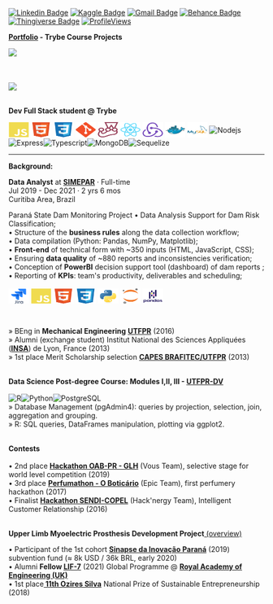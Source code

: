  [![Linkedin Badge](https://img.shields.io/badge/-LinkedIn-blue?style=flat-square&logo=Linkedin&logoColor=white&link=https://www.linkedin.com/in/arturovaine/)](https://www.linkedin.com/in/arturovaine/)
  [![Kaggle Badge](https://img.shields.io/badge/-Kaggle-navy?style=flat-square&logo=Kaggle&logoColor=white&link=https://www.kaggle.com/arturovainecwb)](https://www.kaggle.com/arturovainecwb)
[![Gmail Badge](https://img.shields.io/badge/-Gmail-c14438?style=flat-square&logo=Gmail&logoColor=white&link=mailto:arturo.vaine@gmail.com)](mailto:arturo.vaine@gmail.com)
[![Behance Badge](https://img.shields.io/badge/-Behance-grey?style=flat-square&logo=Behance&logoColor=white&link=https://www.behance.net/arturovaine)](https://www.behance.net/arturovaine)
[![Thingiverse Badge](https://img.shields.io/badge/-Thingiverse-darkblue?style=flat-square&logo=Thingiverse&logoColor=blue&link=https://www.thingiverse.com/arturovaine/designs)](https://www.thingiverse.com/arturovaine/designs)
[![ProfileViews](https://komarev.com/ghpvc/?username=arturovaine&label=Profile%20views&color=0e75b6&style=flat)](www.https://github.com/arturovaine/)
  
<b><a href="https://arturovaine.github.io/portfolio/" target="_blank">Portfolio</a> - Trybe Course Projects</b><br>
 
  <a href="https://www.betrybe.com/" alt="Trybe" rel="nofollow"><img align="left" src="https://theme.zdassets.com/theme_assets/9633455/9814df697eaf49815d7df109110815ff887b3457.png" style="width:80px;"></a><br><br>

 <br>
  </a>
</div>

<a href="https://github.com/anuraghazra/github-readme-stats">
  <img align="center" src="https://github-readme-stats.vercel.app/api?username=arturovaine&count_private=true&show_icons=true&include_all_commits=true&layout=compact&hide_border=false&hide_title=false&theme=dark" />
</a>
<!-- <a href="https://github.com/anuraghazra/github-readme-stats">
  <img align="center" src="https://github-readme-stats.vercel.app/api/top-langs/?username=arturovaine&langs_count=3&hide_title=true&hide_border=false&theme=dark" />
</a> -->
 <br> <br>
 
<b>Dev Full Stack student @ Trybe</b><br>

<p align="left">
  <img align="center" alt="Js" height="30" width="40" src="https://raw.githubusercontent.com/devicons/devicon/master/icons/javascript/javascript-plain.svg">
    <img align="center" alt="HTML" height="30" width="40" src="https://raw.githubusercontent.com/devicons/devicon/master/icons/html5/html5-original.svg">
    <img align="center" alt="CSS" height="30" width="40" src="https://raw.githubusercontent.com/devicons/devicon/master/icons/css3/css3-original.svg">
 <img align="center" alt="Git" height="30" width="40" src="https://raw.githubusercontent.com/devicons/devicon/master/icons/git/git-plain.svg">
 <img align="center" alt="jest" height="30" width="40" src="https://raw.githubusercontent.com/devicons/devicon/master/icons/jest/jest-plain.svg">
    <img align="center" alt="React" height="30" width="40" src="https://raw.githubusercontent.com/devicons/devicon/master/icons/react/react-original.svg">
    <img align="center" alt="Redux" height="30" width="40" src="https://raw.githubusercontent.com/devicons/devicon/master/icons/redux/redux-original.svg">
    <img align="center" alt="Docker" height="30" width="40" src="https://raw.githubusercontent.com/devicons/devicon/master/icons/docker/docker-original.svg">
    <img align="center" alt="Mysql" height="30" width="40" src="https://raw.githubusercontent.com/devicons/devicon/master/icons/mysql/mysql-original-wordmark.svg">
    <img align="center" alt="Nodejs" height="30" width="40" src="https://cdn.jsdelivr.net/gh/devicons/devicon/icons/nodejs/nodejs-original.svg"><img align="center" alt="Express" height="30" width="40" src="https://cdn.jsdelivr.net/gh/devicons/devicon/icons/express/express-original.svg"><img align="center" alt="Typescript" height="30" width="40" src="https://cdn.jsdelivr.net/gh/devicons/devicon/icons/typescript/typescript-original.svg"><img align="center" alt="MongoDB" height="30" width="40" src="https://cdn.jsdelivr.net/gh/devicons/devicon/icons/mongodb/mongodb-original.svg"><img align="center" alt="Sequelize" height="30" width="40" src="https://cdn.jsdelivr.net/gh/devicons/devicon/icons/sequelize/sequelize-original.svg">
  <br>
 
---


<b>Background:</b>
 <br>

<b>Data Analyst</b> at <a href='https://www.iat.pr.gov.br/Noticia/Simepar-vai-agregar-tecnologia-ao-monitoramento-de-barragens'><b>SIMEPAR</b></a> · Full-time<br>
Jul 2019 - Dec 2021 · 2 yrs 6 mos<br>
Curitiba Area, Brazil

Paraná State Dam Monitoring Project
• Data Analysis Support for Dam Risk Classification;<br>
• Structure of the <b>business rules</b> along the data collection workflow;<br>
• Data compilation (Python: Pandas, NumPy, Matplotlib);<br>
• <b>Front-end</b> of technical form with ~350 inputs (HTML, JavaScript, CSS);<br>
• Ensuring <b>data quality</b> of ~880 reports and inconsistencies verification;<br>
• Conception of <b>PowerBI</b> decision support tool (dashboard) of dam reports ;<br>
• Reporting of <b>KPIs</b>: team's productivity, deliverables and scheduling;<br><br>
<img align="center" alt="Jira" height="30" width="40" src="https://raw.githubusercontent.com/devicons/devicon/master/icons/jira/jira-original-wordmark.svg">
<img align="center" alt="Js" height="30" width="40" src="https://raw.githubusercontent.com/devicons/devicon/master/icons/javascript/javascript-plain.svg">
<img align="center" alt="HTML" height="30" width="40" src="https://raw.githubusercontent.com/devicons/devicon/master/icons/html5/html5-original.svg">
<img align="center" alt="CSS" height="30" width="40" src="https://raw.githubusercontent.com/devicons/devicon/master/icons/css3/css3-original.svg">
<img align="center" alt="Python" height="30" width="40" src="https://raw.githubusercontent.com/devicons/devicon/master/icons/python/python-original.svg">
<img align="center" alt="Jupyter" height="30" width="40" src="https://raw.githubusercontent.com/devicons/devicon/master/icons/jupyter/jupyter-original.svg">
<img align="center" alt="Jupyter" height="30" width="40" src="https://raw.githubusercontent.com/devicons/devicon/master/icons/pandas/pandas-original-wordmark.svg">

<br>
 
» BEng in <b>Mechanical Engineering</b> <a href='http://www.utfpr.edu.br/'><b>UTFPR</b></a> (2016)<br>
» Alumni (exchange student) Institut National des Sciences Appliquées (<a href='https://www.insa-lyon.fr/en/'><b>INSA</b></a>) de Lyon, France (2013)<br>
» 1st place Merit Scholarship selection <a href="https://www.gov.br/capes/pt-br/acesso-a-informacao/acoes-e-programas/bolsas/bolsas-e-auxilios-internacionais/encontre-aqui/paises/franca/programa-capes-brafitec"><b>CAPES BRAFITEC/UTFPR</b></a> (2013)<br>

<br><b>Data Science Post-degree Course: Modules I,II, III - <a href="https://coens.dv.utfpr.edu.br/pos/ciencia-dados/"><b>UTFPR-DV</b></a></b><br>
  
<img align="center" alt="R" height="30" width="40" src="https://cdn.jsdelivr.net/gh/devicons/devicon/icons/r/r-original.svg"><img align="center" alt="Python" height="30" width="40" src="https://cdn.jsdelivr.net/gh/devicons/devicon/icons/python/python-original.svg"><img align="center" alt="PostgreSQL" height="30" width="40" src="https://cdn.jsdelivr.net/gh/devicons/devicon/icons/postgresql/postgresql-original.svg">
<br>» Database Management (pgAdmin4): queries by projection, selection, join, aggregation and grouping.
<br>» R: SQL queries, DataFrames manipulation, plotting via ggplot2.
<br>


<br>
<b>Contests</b>
 <br><br>
• 2nd place <a href='https://globallegalhackathon.com/'><b>Hackathon OAB-PR - GLH</b></a> (Vous Team), selective stage for world level competition (2019)<br>
• 3rd place <a href='https://www.youtube.com/watch?v=YVSlHFDyucg'><b>Perfumathon - O Boticário</b></a> (Epic Team), first perfumery hackathon (2017)<br>
• Finalist <a href='https://www.youtube.com/watch?v=KvzbUcHXvps&t=292s'><b>Hackathon SENDI-COPEL</b></a> (Hack'nergy Team), Intelligent Customer Relationship (2016)
<br>

<br><b>Upper Limb Myoelectric Prosthesis Development Project<a href='https://github.com/arturovaine/arturovaine/blob/main/sbionics.md'></b> (overview)</a><br>

• Participant of the 1st cohort <a href='http://portal.sinapsedainovacao.com.br/'><b>Sinapse da Inovação Paraná</b></a> (2019) subvention fund (≈ 8k USD / 36k BRL, early 2020)<br>
• Alumni <b>Fellow <a href='https://www.raeng.org.uk/global/sustainable-development/leaders-innovation-fellowships'>LIF-7</a></b> (2021) Global Programme @ <a href='https://www.raeng.org.uk/'><b>Royal Academy of Engineering (UK)</b></a><br>
• 1st place<b><a href='https://www.premiooziressilva.com/'> 11th Ozires Silva</a></b> National Prize of Sustainable Entrepreneurship (2018)<br>
<br>

